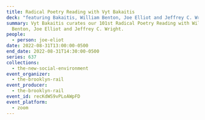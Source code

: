```yaml
---
title: Radical Poetry Reading with Vyt Bakaitis
deck: "featuring Bakaitis, William Benton, Joe Elliot and Jeffrey C. Wright "
summary: Vyt Bakaitis curates our 101st Radical Poetry Reading with William
  Benton, Joe Elliot and Jeffrey C. Wright.
people:
  - person: joe-eliot
date: 2022-08-31T13:00:00-0500
end_date: 2022-08-31T14:30:00-0500
series: 637
collections:
  - the-new-social-environment
event_organizer:
  - the-brooklyn-rail
event_producer:
  - the-brooklyn-rail
event_id: recKdWS9vPLoAWpFD
event_platform:
  - zoom
---
```

